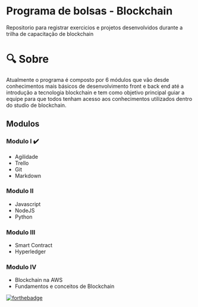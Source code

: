 

# Programa de bolsas - Blockchain
Repositorio para registrar exercicios e projetos desenvolvidos durante a trilha de capacitação de blockchain

# :mag: Sobre 
Atualmente o programa é composto por 6 módulos que vão desde conhecimentos mais básicos de desenvolvimento front e back end até a introdução a tecnologia blockchain e tem como objetivo principal guiar a equipe para que todos tenham acesso aos conhecimentos utilizados dentro do studio de blockchain.

## Modulos 

### Modulo I :heavy_check_mark:
- Agilidade
- Trello
- Git
- Markdown

### Modulo II
- Javascript
- NodeJS
- Python

### Modulo III
- Smart Contract
- Hyperledger

### Modulo IV
- Blockchain na AWS
- Fundamentos e conceitos de Blockchain



[![forthebadge](https://forthebadge.com/images/badges/built-with-love.svg)](https://forthebadge.com)


